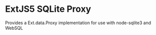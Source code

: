 # ExtJS5 SQLite Proxy

Provides a Ext.data.Proxy implementation for use with node-sqlite3 and WebSQL

